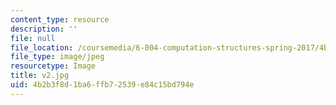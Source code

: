 ```yaml
---
content_type: resource
description: ''
file: null
file_location: /coursemedia/6-004-computation-structures-spring-2017/4b2b3f8d1ba6ffb72539e84c15bd794e_v2.jpg
file_type: image/jpeg
resourcetype: Image
title: v2.jpg
uid: 4b2b3f8d-1ba6-ffb7-2539-e84c15bd794e
---
```

